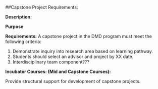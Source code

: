 ##Capstone Project Requirements:

**Description:**

**Purpose**

**Requirements:**
A capstone project in the DMD program must meet the following criteria:

1. Demonstrate inquiry into research area based on learning pathway.
2. Students should select an advisor and project by XX date.
3. Interdisciplinary team component???

**Incubator Courses: (Mid and Capstone Courses):**

Provide structural support for development of  capstone projects.
